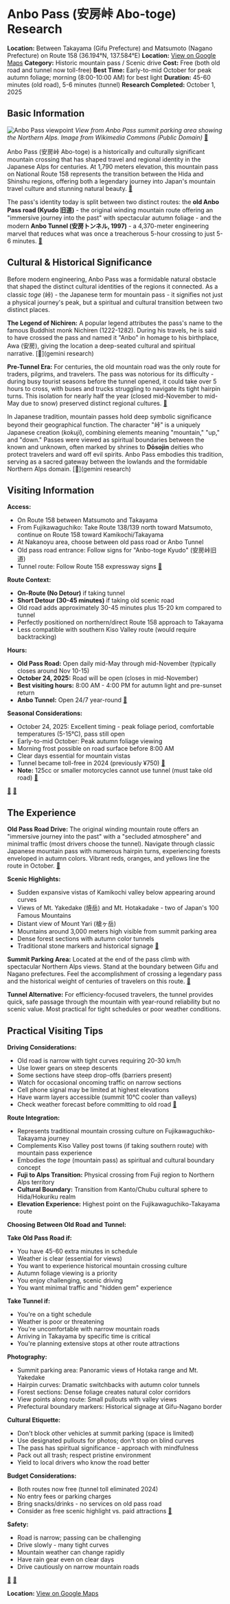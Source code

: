 # Anbo Pass (安房峠 Abo-toge) Research

**Location:** Between Takayama (Gifu Prefecture) and Matsumoto (Nagano Prefecture) on Route 158 (36.194°N, 137.584°E)
**Location:** [View on Google Maps](https://maps.google.com/maps?q=36.1794909,137.781633)
**Category:** Historic mountain pass / Scenic drive
**Cost:** Free (both old road and tunnel now toll-free)
**Best Time:** Early-to-mid October for peak autumn foliage; morning (8:00-10:00 AM) for best light
**Duration:** 45-60 minutes (old road), 5-6 minutes (tunnel)
**Research Completed:** October 1, 2025

## Basic Information

![Anbo Pass viewpoint](https://upload.wikimedia.org/wikipedia/commons/c/c1/Abou-pass.JPG)
*View from Anbo Pass summit parking area showing the Northern Alps. Image from Wikimedia Commons (Public Domain)* [🔗](https://commons.wikimedia.org/wiki/Category:Abo_Pass)

Anbo Pass (安房峠 Abo-toge) is a historically and culturally significant mountain crossing that has shaped travel and regional identity in the Japanese Alps for centuries. At 1,790 meters elevation, this mountain pass on National Route 158 represents the transition between the Hida and Shinshu regions, offering both a legendary journey into Japan's mountain travel culture and stunning natural beauty. [🔗](https://japantravel.navitime.com/en/area/jp/spot/02301-4100539/)

The pass's identity today is split between two distinct routes: the **old Anbo Pass road (Kyudo 旧道)** - the original winding mountain route offering an "immersive journey into the past" with spectacular autumn foliage - and the modern **Anbo Tunnel (安房トンネル, 1997)** - a 4,370-meter engineering marvel that reduces what was once a treacherous 5-hour crossing to just 5-6 minutes. [🔗](https://drivejapan.net/abo-toge-abo-pass/)

## Cultural & Historical Significance

Before modern engineering, Anbo Pass was a formidable natural obstacle that shaped the distinct cultural identities of the regions it connected. As a classic *toge* (峠) - the Japanese term for mountain pass - it signifies not just a physical journey's peak, but a spiritual and cultural transition between two distinct places.

**The Legend of Nichiren:** A popular legend attributes the pass's name to the famous Buddhist monk Nichiren (1222-1282). During his travels, he is said to have crossed the pass and named it "Anbo" in homage to his birthplace, Awa (安房), giving the location a deep-seated cultural and spiritual narrative. [🔗](gemini research)

**Pre-Tunnel Era:** For centuries, the old mountain road was the only route for traders, pilgrims, and travelers. The pass was notorious for its difficulty - during busy tourist seasons before the tunnel opened, it could take over 5 hours to cross, with buses and trucks struggling to navigate its tight hairpin turns. This isolation for nearly half the year (closed mid-November to mid-May due to snow) preserved distinct regional cultures. [🔗](https://drivejapan.net/abo-toge-abo-pass/)

In Japanese tradition, mountain passes hold deep symbolic significance beyond their geographical function. The character "峠" is a uniquely Japanese creation (*kokuji*), combining elements meaning "mountain," "up," and "down." Passes were viewed as spiritual boundaries between the known and unknown, often marked by shrines to **Dōsojin** deities who protect travelers and ward off evil spirits. Anbo Pass embodies this tradition, serving as a sacred gateway between the lowlands and the formidable Northern Alps domain. [🔗](gemini research)

## Visiting Information

**Access:**
- On Route 158 between Matsumoto and Takayama
- From Fujikawaguchiko: Take Route 138/139 north toward Matsumoto, continue on Route 158 toward Kamikochi/Takayama
- At Nakanoyu area, choose between old pass road or Anbo Tunnel
- Old pass road entrance: Follow signs for "Anbo-toge Kyudo" (安房峠旧道)
- Tunnel route: Follow Route 158 expressway signs [🔗](https://japantravel.navitime.com/en/area/jp/spot/02301-4100539/)

**Route Context:**
- **On-Route (No Detour)** if taking tunnel
- **Short Detour (30-45 minutes)** if taking old scenic road
- Old road adds approximately 30-45 minutes plus 15-20 km compared to tunnel
- Perfectly positioned on northern/direct Route 158 approach to Takayama
- Less compatible with southern Kiso Valley route (would require backtracking)

**Hours:**
- **Old Pass Road:** Open daily mid-May through mid-November (typically closes around Nov 10-15)
- **October 24, 2025:** Road will be open (closes in mid-November)
- **Best visiting hours:** 8:00 AM - 4:00 PM for autumn light and pre-sunset return
- **Anbo Tunnel:** Open 24/7 year-round [🔗](https://www.tohge-project.jp/tohge/?id=107)

**Seasonal Considerations:**
- October 24, 2025: Excellent timing - peak foliage period, comfortable temperatures (5-15°C), pass still open
- Early-to-mid October: Peak autumn foliage viewing
- Morning frost possible on road surface before 8:00 AM
- Clear days essential for mountain vistas
- Tunnel became toll-free in 2024 (previously ¥750) [🔗](https://www.yuu-web.co.jp/blog/安房トンネル料金無料化開始　♪)
- **Note:** 125cc or smaller motorcycles cannot use tunnel (must take old road) [🔗](https://sstr.jp/2025/05/10/traffic-regulations-on-aboutouge/)

[🔗](https://japantravel.navitime.com/en/area/jp/spot/02301-4100539/) [🔗](https://www.cbr.mlit.go.jp/takayama/cctv/cctv_awa.html)

## The Experience

**Old Pass Road Drive:**
The original winding mountain route offers an "immersive journey into the past" with a "secluded atmosphere" and minimal traffic (most drivers choose the tunnel). Navigate through classic Japanese mountain pass with numerous hairpin turns, experiencing forests enveloped in autumn colors. Vibrant reds, oranges, and yellows line the route in October. [🔗](http://drive-date.com/abou-toge/)

**Scenic Highlights:**
- Sudden expansive vistas of Kamikochi valley below appearing around curves
- Views of Mt. Yakedake (焼岳) and Mt. Hotakadake - two of Japan's 100 Famous Mountains
- Distant view of Mount Yari (槍ヶ岳)
- Mountains around 3,000 meters high visible from summit parking area
- Dense forest sections with autumn color tunnels
- Traditional stone markers and historical signage [🔗](http://drive-date.com/abou-toge/)

**Summit Parking Area:**
Located at the end of the pass climb with spectacular Northern Alps views. Stand at the boundary between Gifu and Nagano prefectures. Feel the accomplishment of crossing a legendary pass and the historical weight of centuries of travelers on this route. [🔗](https://japantravel.navitime.com/en/area/jp/spot/02301-4100539/)

**Tunnel Alternative:**
For efficiency-focused travelers, the tunnel provides quick, safe passage through the mountain with year-round reliability but no scenic value. Most practical for tight schedules or poor weather conditions.

## Practical Visiting Tips

**Driving Considerations:**
- Old road is narrow with tight curves requiring 20-30 km/h
- Use lower gears on steep descents
- Some sections have steep drop-offs (barriers present)
- Watch for occasional oncoming traffic on narrow sections
- Cell phone signal may be limited at highest elevations
- Have warm layers accessible (summit 10°C cooler than valleys)
- Check weather forecast before committing to old road [🔗](http://drive-date.com/abou-toge/)

**Route Integration:**
- Represents traditional mountain crossing culture on Fujikawaguchiko-Takayama journey
- Complements Kiso Valley post towns (if taking southern route) with mountain pass experience
- Embodies the *toge* (mountain pass) as spiritual and cultural boundary concept
- **Fuji to Alps Transition:** Physical crossing from Fuji region to Northern Alps territory
- **Cultural Boundary:** Transition from Kanto/Chubu cultural sphere to Hida/Hokuriku realm
- **Elevation Experience:** Highest point on the Fujikawaguchiko-Takayama route

**Choosing Between Old Road and Tunnel:**

**Take Old Pass Road if:**
- You have 45-60 extra minutes in schedule
- Weather is clear (essential for views)
- You want to experience historical mountain crossing culture
- Autumn foliage viewing is a priority
- You enjoy challenging, scenic driving
- You want minimal traffic and "hidden gem" experience

**Take Tunnel if:**
- You're on a tight schedule
- Weather is poor or threatening
- You're uncomfortable with narrow mountain roads
- Arriving in Takayama by specific time is critical
- You're planning extensive stops at other route attractions

**Photography:**
- Summit parking area: Panoramic views of Hotaka range and Mt. Yakedake
- Hairpin curves: Dramatic switchbacks with autumn color tunnels
- Forest sections: Dense foliage creates natural color corridors
- View points along route: Small pullouts with valley views
- Prefectural boundary markers: Historical signage at Gifu-Nagano border

**Cultural Etiquette:**
- Don't block other vehicles at summit parking (space is limited)
- Use designated pullouts for photos; don't stop on blind curves
- The pass has spiritual significance - approach with mindfulness
- Pack out all trash; respect pristine environment
- Yield to local drivers who know the road better

**Budget Considerations:**
- Both routes now free (tunnel toll eliminated 2024)
- No entry fees or parking charges
- Bring snacks/drinks - no services on old pass road
- Consider as free scenic highlight vs. paid attractions [🔗](https://www.yuu-web.co.jp/blog/安房トンネル料金無料化開始　♪)

**Safety:**
- Road is narrow; passing can be challenging
- Drive slowly - many tight curves
- Mountain weather can change rapidly
- Have rain gear even on clear days
- Drive cautiously on narrow mountain roads

[🔗](http://drive-date.com/abou-toge/) [🔗](https://drivejapan.net/abo-toge-abo-pass/)

**Location:** [View on Google Maps](https://www.google.com/maps/place/36.194,137.584)

